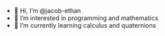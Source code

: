 - 👋 Hi, I’m @jacob-ethan
- 👀 I’m interested in programming and mathematics
- 🌱 I’m currently learning calculus and quaternions

<!---
jacob-ethan/jacob-ethan is a ✨ special ✨ repository because its `README.md` (this file) appears on your GitHub profile.
You can click the Preview link to take a look at your changes.
--->
